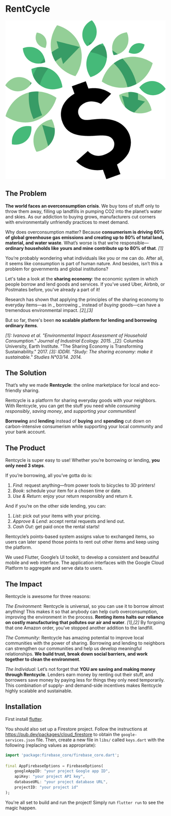 # RentCycle

![Logo](assets/logo_no_text.png)

## The Problem

**The world faces an overconsumption crisis**. We buy tons of stuff only to throw them away, filling up landfills in pumping CO2 into the planet’s water and skies. As our addiction to buying grows, manufacturers cut corners with environmentally unfriendly practices to meet demand.

Why does overconsumption matter? Because **consumerism is driving 60% of global greenhouse gas emissions and creating up to 80% of total land, material, and water waste**. What’s worse is that we’re responsible—**ordinary households like yours and mine contribute up to 80% of that**. _[1]_

You’re probably wondering what individuals like you or me can do. After all, it seems like consumption is part of human nature. And besides, isn’t this a problem for governments and global institutions?

Let's take a look at the **sharing economy**: the economic system in which people borrow and lend goods and services. If you’ve used Uber, Airbnb, or Postmates before, you’ve already a part of it!

Research has shown that applying the principles of the sharing economy to everyday items—as in _ borrowing _ instead of _buying_ goods—can have a tremendous environmental impact. _[2],[3]_ 

But so far, there's been **no scalable platform for lending and borrowing ordinary items**.

_[1]: Ivanova et al. "Environmental Impact Assessment of Household Consumption." Journal of Industrial Ecology. 2015._
_[2]: Columbia University, Earth Institute. "The Sharing Economy is Transforming Sustainability." 2017.
_[3]: IDDRI. "Study: The sharing economy: make it sustainable."  Studies N°03/14. 2014._ 

## The Solution

That’s why we made **Rentcycle**: the online marketplace for local and eco-friendly sharing.

Rentcycle is a platform for sharing everyday goods with your neighbors. With Rentcycle, you can get the stuff you need while _consuming responsibly_, _saving money_, and _supporting your communities_!

**Borrowing** and **lending** instead of **buying** and **spending** cut down on carbon-intensive consumerism while supporting your local community and your bank account.

## The Product

Rentcycle is super easy to use! Whether you’re borrowing or lending, **you only need 3 steps**.

If you’re borrowing, all you’ve gotta do is:
1. _Find_: request anything—from power tools to bicycles to 3D printers!
2. _Book_: schedule your item for a chosen time or date.
3. _Use & Return_: enjoy your return responsibly and return it.

And if you’re on the other side lending, you can:
1. _List_: pick out your items with your pricing.
2. _Approve & Lend_: accept rental requests and lend out.
3. _Cash Out_: get paid once the rental starts!

Rentcycle’s points-based system assigns value to exchanged items, so users can later spend those points to rent out other items and keep using the platform.

We used Flutter, Google’s UI toolkit, to develop a consistent and beautiful mobile and web interface. The application interfaces with the Google Cloud Platform to aggregate and serve data to users.

## The Impact

Rentcycle is awesome for three reasons:

_The Environment:_ Rentcycle is universal, so you can use it to borrow almost anything! This makes it so that anybody can help curb overconsumption, improving the environment in the process. **Renting items halts our reliance on costly manufacturing that pollutes our air and water**. _[1],[2]_ By forgoing that one Amazon order, you’ve stopped another addition to the landfill.

_The Community:_ Rentcycle has amazing potential to improve local communities with the power of sharing. Borrowing and lending to neighbors can strengthen our communities and help us develop meaningful relationships. **We build trust, break down social barriers, and work together to clean the environment**.

_The Individual:_ Let’s not forget that **YOU are saving and making money through Rentcycle**. Lenders earn money by renting out their stuff, and borrowers save money by paying less for things they only need temporarily. This combination of supply- and demand-side incentives makes Rentcycle highly scalable and sustainable.

## Installation

First install [flutter](https://flutter.dev/docs/get-started/install).

You should also set up a Firestore project. Follow the instructions at https://pub.dev/packages/cloud_firestore to obtain the `google-services.json` file. Then, create a new file in `libs/` called `keys.dart` with the following (replacing values as appropriate):

```dart
import 'package:firebase_core/firebase_core.dart';

final AppFirebaseOptions = FirebaseOptions(
    googleAppID: "your project Google app ID",
    apiKey: "your project API key",
    databaseURL: "your project database URL",
    projectID: "your project id"
);
```

You're all set to build and run the project! Simply run `flutter run` to see the magic happen.